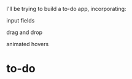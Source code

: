 I'll be trying to build a to-do app, incorporating:

input fields

drag and drop

animated hovers
# to-do
